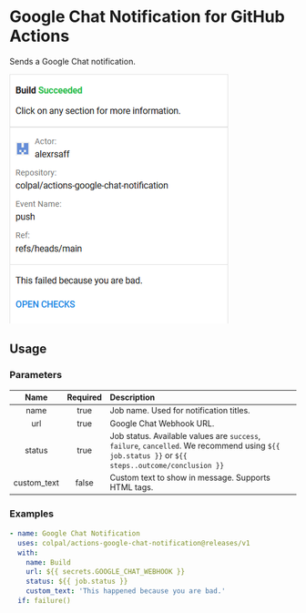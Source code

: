 # Google Chat Notification for GitHub Actions

Sends a Google Chat notification.

![Success](images/success.png "Success")

## Usage
### Parameters
|Name|Required|Description|
|:---:|:---:|:---|
|name|true|Job name. Used for notification titles.|
|url|true|Google Chat Webhook URL.|
|status|true|Job status. Available values are `success`, `failure`, `cancelled`. We recommend using `${{ job.status }}` or `${{ steps..outcome/conclusion }}` |
|custom_text|false|Custom text to show in message. Supports HTML tags.|

### Examples
```yaml
- name: Google Chat Notification
  uses: colpal/actions-google-chat-notification@releases/v1
  with:
    name: Build
    url: ${{ secrets.GOOGLE_CHAT_WEBHOOK }}
    status: ${{ job.status }}
    custom_text: 'This happened because you are bad.'
  if: failure()
```